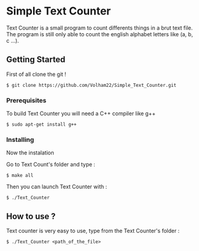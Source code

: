 # Simple Text Counter

Text Counter is a small program to count differents things in a brut text file.
The program is still only able to count the english alphabet letters like (a, b, c ...).

## Getting Started

First of all clone the git !
```
$ git clone https://github.com/Volham22/Simple_Text_Counter.git
```

### Prerequisites

To build Text Counter you will need a C++ compiler like g++

```
$ sudo apt-get install g++
```

### Installing

Now the instalation

Go to Text Count's folder and type :

```
$ make all
```

Then you can launch Text Counter with :

```
$ ./Text_Counter
```


## How to use ?

Text counter is very easy to use, type from the Text Counter's folder :

```
$ ./Text_Counter <path_of_the_file>
```
